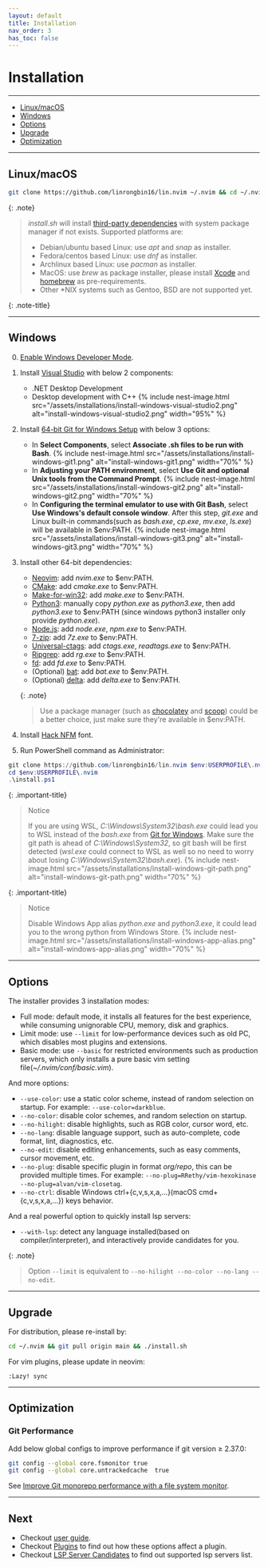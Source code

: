 ```yaml
---
layout: default
title: Installation
nav_order: 3
has_toc: false
---
```


# Installation

---

- [Linux/macOS](#linuxmacos)
- [Windows](#windows)
- [Options](#options)
- [Upgrade](#upgrade)
- [Optimization](#optimization)

---

## Linux/macOS

```bash
git clone https://github.com/linrongbin16/lin.nvim ~/.nvim && cd ~/.nvim && ./install.sh
```

{: .note}

> _install.sh_ will install [third-party dependencies](/lin.nvim.dev/appendix/#dependencies) with system package manager if not exists. Supported platforms are:
>
> - Debian/ubuntu based Linux: use _apt_ and _snap_ as installer.
> - Fedora/centos based Linux: use _dnf_ as installer.
> - Archlinux based Linux: use _pacman_ as installer.
> - MacOS: use _brew_ as package installer, please install [Xcode](https://guide.macports.org/chunked/installing.html) and [homebrew](https://brew.sh/) as pre-requirements.
> - Other \*NIX systems such as Gentoo, BSD are not supported yet.

{: .note-title}

---

## Windows

0. [Enable Windows Developer Mode](https://learn.microsoft.com/en-us/windows/apps/get-started/enable-your-device-for-development#activate-developer-mode).

1. Install [Visual Studio](https://www.visualstudio.com/) with below 2 components:

   - .NET Desktop Development
   - Desktop development with C++
     {% include nest-image.html src="/assets/installations/install-windows-visual-studio2.png" alt="install-windows-visual-studio2.png" width="95%" %}

2. Install [64-bit Git for Windows Setup](https://git-scm.com/downloads) with below 3 options:

   - In **Select Components**, select **Associate .sh files to be run with Bash**.
     {% include nest-image.html src="/assets/installations/install-windows-git1.png" alt="install-windows-git1.png" width="70%" %}
   - In **Adjusting your PATH environment**, select **Use Git and optional Unix tools from the Command Prompt**.
     {% include nest-image.html src="/assets/installations/install-windows-git2.png" alt="install-windows-git2.png" width="70%" %}
   - In **Configuring the terminal emulator to use with Git Bash**, select **Use Windows's default console window**. After this step, _git.exe_ and Linux built-in commands(such as _bash.exe_, _cp.exe_, _mv.exe_, _ls.exe_) will be available in $env:PATH.
     {% include nest-image.html src="/assets/installations/install-windows-git3.png" alt="install-windows-git3.png" width="70%" %}

3. Install other 64-bit dependencies:

   - [Neovim](https://github.com/neovim/neovim/releases/latest): add _nvim.exe_ to $env:PATH.
   - [CMake](https://github.com/Kitware/CMake/releases/latest): add _cmake.exe_ to $env:PATH.
   - [Make-for-win32](https://sourceforge.net/projects/gnuwin32/files/make): add _make.exe_ to $env:PATH.
   - [Python3](https://www.python.org/downloads/windows/): manually copy _python.exe_ as _python3.exe_, then add _python3.exe_ to $env:PATH (since windows python3 installer only provide _python.exe_).
   - [Node.js](https://nodejs.org/en/download/): add _node.exe_, _npm.exe_ to $env:PATH.
   - [7-zip](https://www.7-zip.org/): add _7z.exe_ to $env:PATH.
   - [Universal-ctags](https://github.com/universal-ctags/ctags-win32/releases): add _ctags.exe_, _readtags.exe_ to $env:PATH.
   - [Ripgrep](https://github.com/BurntSushi/ripgrep): add _rg.exe_ to $env:PATH.
   - [fd](https://github.com/sharkdp/fd): add _fd.exe_ to $env:PATH.
   - (Optional) [bat](https://github.com/sharkdp/bat): add _bat.exe_ to $env:PATH.
   - (Optional) [delta](https://github.com/dandavison/delta): add _delta.exe_ to $env:PATH.

   {: .note}

   > Use a package manager (such as [chocolatey](https://chocolatey.org/) and [scoop](https://scoop.sh/)) could be a better choice, just make sure they're available in $env:PATH.

4. Install [Hack NFM](https://github.com/ryanoasis/nerd-fonts/releases/download/v2.2.2/Hack.zip) font.

5. Run PowerShell command as Administrator:

```powershell
git clone https://github.com/linrongbin16/lin.nvim $env:USERPROFILE\.nvim
cd $env:USERPROFILE\.nvim
.\install.ps1
```

{: .important-title}

> Notice
>
> If you are using WSL, _C:\Windows\System32\bash.exe_ could lead you to WSL instead of the _bash.exe_ from [Git for Windows](https://git-scm.com/). Make sure the git path is ahead of _C:\Windows\System32_, so git bash will be first detected (_wsl.exe_ could connect to WSL as well so no need to worry about losing _C:\Windows\System32\bash.exe_).
> {% include nest-image.html src="/assets/installations/install-windows-git-path.png" alt="install-windows-git-path.png" width="70%" %}

{: .important-title}

> Notice
>
> Disable Windows App alias _python.exe_ and _python3.exe_, it could lead you to the wrong python from Windows Store.
> {% include nest-image.html src="/assets/installations/install-windows-app-alias.png" alt="install-windows-app-alias.png" width="70%" %}

---

## Options

The installer provides 3 installation modes:

- Full mode: default mode, it installs all features for the best experience, while consuming unignorable CPU, memory, disk and graphics.
- Limit mode: use `--limit` for low-performance devices such as old PC, which disables most plugins and extensions.
- Basic mode: use `--basic` for restricted environments such as production servers, which only installs a pure basic vim setting file(_~/.nvim/conf/basic.vim_).

And more options:

- `--use-color`: use a static color scheme, instead of random selection on startup. For example: `--use-color=darkblue`.
- `--no-color`: disable color schemes, and random selection on startup.
- `--no-hilight`: disable highlights, such as RGB color, cursor word, etc.
- `--no-lang`: disable language support, such as auto-complete, code format, lint, diagnostics, etc.
- `--no-edit`: disable editing enhancements, such as easy comments, cursor movement, etc.
- `--no-plug`: disable specific plugin in format _org/repo_, this can be provided multiple times. For example: `--no-plug=RRethy/vim-hexokinase --no-plug=alvan/vim-closetag`.
- `--no-ctrl`: disable Windows ctrl+{c,v,s,x,a,...}(macOS cmd+{c,v,s,x,a,...}) keys behavior.

And a real powerful option to quickly install lsp servers:

- `--with-lsp`: detect any language installed(based on compiler/interpreter), and interactively provide candidates for you.

{: .note}

> Option `--limit` is equivalent to `--no-hilight --no-color --no-lang --no-edit`.

---

## Upgrade

For distribution, please re-install by:

```bash
cd ~/.nvim && git pull origin main && ./install.sh
```

For vim plugins, please update in neovim:

```vim
:Lazy! sync
```

---

## Optimization

### Git Performance

Add below global configs to improve performance if git version &ge; 2.37.0:

```bash
git config --global core.fsmonitor true
git config --global core.untrackedcache  true
```

See [Improve Git monorepo performance with a file system monitor](https://github.blog/2022-06-29-improve-git-monorepo-performance-with-a-file-system-monitor/).

---

## Next

- Checkout [user guide](/lin.nvim.dev/docs/user-guide).
- Checkout [Plugins](/lin.nvim.dev/docs/appendix/#plugins) to find out how these options affect a plugin.
- Checkout [LSP Server Candidates](/lin.nvim.dev/docs/appendix/#lsp-server-candidates) to find out supported lsp servers list.
